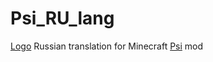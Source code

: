 # Psi_RU_lang
[Logo](https://raw.githubusercontent.com/Vazkii/Psi/master/web/img/logo.png)
Russian translation for Minecraft [Psi](https://github.com/Vazkii/Psi) mod
